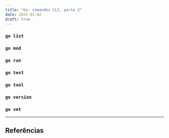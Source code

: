 ```yaml
---
title: "Go: comandos CLI, parte 3"
date: 2021-01-02
draft: true
---
```


### `go list`

### `go mod`

### `go run`

### `go test`

### `go tool`

### `go version`

### `go vet`

---

## Referências

